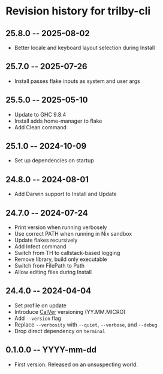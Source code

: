 # Revision history for trilby-cli

## 25.8.0 -- 2025-08-02

* Better locale and keyboard layout selection during Install

## 25.7.0 -- 2025-07-26

* Install passes flake inputs as system and user args

## 25.5.0 -- 2025-05-10

* Update to GHC 9.8.4
* Install adds home-manager to flake
* Add Clean command

## 25.1.0 -- 2024-10-09

* Set up dependencies on startup

## 24.8.0 -- 2024-08-01

* Add Darwin support to Install and Update

## 24.7.0 -- 2024-07-24

* Print version when running verbosely
* Use correct PATH when running in Nix sandbox
* Update flakes recursively
* Add Infect command
* Switch from TH to callstack-based logging
* Remove library, build only executable
* Switch from FilePath to Path
* Allow editing files during Install

## 24.4.0 -- 2024-04-04

* Set profile on update
* Introduce [CalVer](https://calver.org/) versioning (YY.MM.MICRO)
* Add `--version` flag
* Replace `--verbosity` with `--quiet`, `--verbose`, and `--debug`
* Drop direct dependency on `terminal`

## 0.1.0.0 -- YYYY-mm-dd

* First version. Released on an unsuspecting world.
